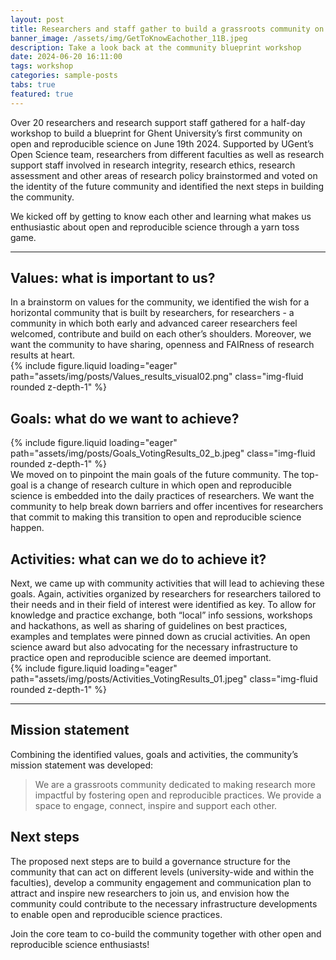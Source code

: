 ```yaml
---
layout: post
title: Researchers and staff gather to build a grassroots community on open and reproducible science
banner_image: /assets/img/GetToKnowEachother_11B.jpeg
description: Take a look back at the community blueprint workshop
date: 2024-06-20 16:11:00
tags: workshop
categories: sample-posts
tabs: true
featured: true
---
```


Over 20 researchers and research support staff gathered for a half-day workshop to build a blueprint for Ghent University’s first community on open and reproducible science on June 19th 2024. Supported by UGent’s Open Science team, researchers from different faculties as well as research support staff involved in research integrity, research ethics, research assessment and other areas of research policy brainstormed and voted on the identity of the future community and identified the next steps in building the community.

We kicked off by getting to know each other and learning what makes us enthusiastic about open and reproducible science through a yarn toss game. 

---

## Values: what is important to us?
<div class="row mt-3">
  <!-- Text Column -->
  <div class="col-md-6">
    In a brainstorm on values for the community, we identified the wish for a horizontal community that is built by researchers, for researchers - a community in which both early and advanced career researchers feel welcomed, contribute and build on each other’s shoulders. Moreover, we want the community to have sharing, openness and FAIRness of research results at heart.
  </div>

  <!-- Image Column -->
  <div class="col-md-6 mt-3 mt-md-0">
    {% include figure.liquid loading="eager" path="assets/img/posts/Values_results_visual02.png" class="img-fluid rounded z-depth-1" %}
  </div>
</div>

## Goals: what do we want to achieve?
<div class="row mt-3">
  <!-- Image Column -->
  <div class="col-md-6 mt-3 mt-md-0">
    {% include figure.liquid loading="eager" path="assets/img/posts/Goals_VotingResults_02_b.jpeg" class="img-fluid rounded z-depth-1" %}
  </div>

  <!-- Text Column -->
  <div class="col-md-6">
    We moved on to pinpoint the main goals of the future community. The top-goal is a change of research culture in which open and reproducible science is embedded into the daily practices of researchers. We want the community to help break down barriers and offer incentives for researchers that commit to making this transition to open and reproducible science happen.
  </div>
</div>

 

## Activities: what can we do to achieve it?
<div class="row mt-3">
  <!-- Text Column -->
  <div class="col-md-6">
    Next, we came up with community activities that will lead to achieving these goals. Again, activities organized by researchers for researchers tailored to their needs and in their field of interest were identified as key. To allow for knowledge and practice exchange, both “local” info sessions, workshops and hackathons, as well as sharing of guidelines on best practices, examples and templates were pinned down as crucial activities. An open science award but also advocating for the necessary infrastructure to practice open and reproducible science are deemed important.
  </div>

  <!-- Image Column -->
  <div class="col-md-6 mt-3 mt-md-0">
    {% include figure.liquid loading="eager" path="assets/img/posts/Activities_VotingResults_01.jpeg" class="img-fluid rounded z-depth-1" %}
  </div>
</div>




---
## Mission statement
Combining the identified values, goals and activities, the community’s mission statement was developed: 

> We are a grassroots community dedicated to making research more impactful by fostering open and reproducible practices. We provide a space to engage, connect, inspire and support each other.

## Next steps

The proposed next steps are to build a governance structure for the community that can act on different levels (university-wide and within the faculties), develop a community engagement and communication plan to attract and inspire new researchers to join us, and envision how the community could contribute to the necessary infrastructure developments to enable open and reproducible science practices. 

Join the core team to co-build the community together with other open and reproducible science enthusiasts!
